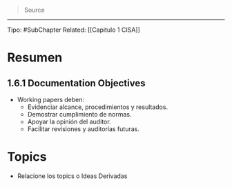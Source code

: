 > Source
--- 

Tipo: #SubChapter
Related: [[Capitulo 1 CISA]]
# Resumen
## 1.6.1 Documentation Objectives
- Working papers deben:  
  - Evidenciar alcance, procedimientos y resultados.  
  - Demostrar cumplimiento de normas.  
  - Apoyar la opinión del auditor.  
  - Facilitar revisiones y auditorías futuras.  

# Topics
* Relacione los topics o Ideas Derivadas